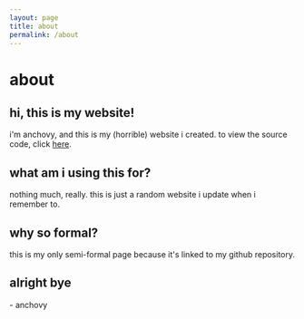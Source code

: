 ```yaml
---
layout: page
title: about
permalink: /about
---
```


# about

## hi, this is my website!

i'm anchovy, and this is my (horrible) website i created. to view the source code, click [here](https://github.com/anchovydev/anchovydev.github.io).

## what am i using this for?

nothing much, really. this is just a random website i update when i remember to.

## why so formal?

this is my only semi-formal page because it's linked to my github repository.

## alright bye

\- anchovy
